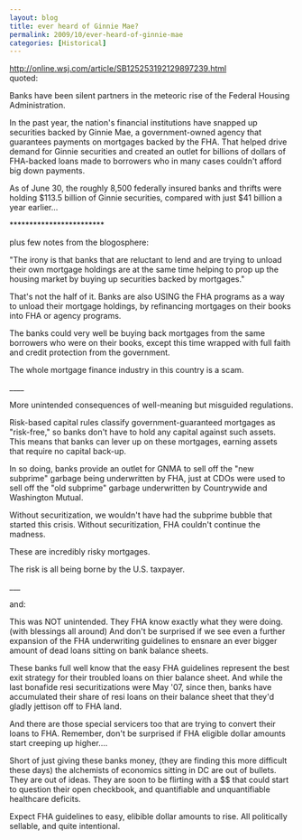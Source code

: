 ```yaml
---
layout: blog
title: ever heard of Ginnie Mae?
permalink: 2009/10/ever-heard-of-ginnie-mae
categories: [Historical]
---
```


<p><a href="http://online.wsj.com/article/SB125253192129897239.html" title="http://online.wsj.com/article/SB125253192129897239.html">http://online.wsj.com/article/SB125253192129897239.html</a><br />
quoted:</p>
<p> Banks have been silent partners in the meteoric rise of the Federal Housing Administration.</p>
<p>In the past year, the nation's financial institutions have snapped up securities backed by Ginnie Mae, a government-owned agency that guarantees payments on mortgages backed by the FHA. That helped drive demand for Ginnie securities and created an outlet for billions of dollars of FHA-backed loans made to borrowers who in many cases couldn't afford big down payments.</p>
<p>As of June 30, the roughly 8,500 federally insured banks and thrifts were holding $113.5 billion of Ginnie securities, compared with just $41 billion a year earlier...</p>
<p>************************</p>
<p>plus few notes from the blogosphere:</p>
<p>"The irony is that banks that are reluctant to lend and are trying to unload their own mortgage holdings are at the same time helping to prop up the housing market by buying up securities backed by mortgages."</p>
<p>That's not the half of it. Banks are also USING the FHA programs as a way to unload their mortgage holdings, by refinancing mortgages on their books into FHA or agency programs.</p>
<p>The banks could very well be buying back mortgages from the same borrowers who were on their books, except this time wrapped with full faith and credit protection from the government.</p>
<p>The whole mortgage finance industry in this country is a scam.</p>
<p>____</p>
<p>More unintended consequences of well-meaning but misguided regulations.</p>
<p>Risk-based capital rules classify government-guaranteed mortgages as "risk-free," so banks don't have to hold any capital against such assets. This means that banks can lever up on these mortgages, earning assets that require no capital back-up.</p>
<p>In so doing, banks provide an outlet for GNMA to sell off the "new subprime" garbage being underwritten by FHA, just at CDOs were used to sell off the "old subprime" garbage underwritten by Countrywide and Washington Mutual.</p>
<p>Without securitization, we wouldn't have had the subprime bubble that started this crisis. Without securitization, FHA couldn't continue the madness.</p>
<p>These are incredibly risky mortgages.</p>
<p>The risk is all being borne by the U.S. taxpayer.</p>
<p>___</p>
<p>and:</p>
<p>This was NOT unintended. They FHA know exactly what they were doing.(with blessings all around) And don't be surprised if we see even a further expansion of the FHA underwriting guidelines to ensnare an ever bigger amount of dead loans sitting on bank balance sheets.</p>
<p>These banks full well know that the easy FHA guidelines represent the best exit strategy for their troubled loans on thier balance sheet. And while the last bonafide resi securitizations were May '07, since then, banks have accumulated their share of resi loans on their balance sheet that they'd gladly jettison off to FHA land.</p>
<p>And there are those special servicers too that are trying to convert their loans to FHA. Remember, don't be surprised if FHA eligible dollar amounts start creeping up higher....</p>
<p>Short of just giving these banks money, (they are finding this more difficult these days) the alchemists of economics sitting in DC are out of bullets. They are out of ideas. They are soon to be flirting with a $$ that could start to question their open checkbook, and quantifiable and unquantifiable healthcare deficits.</p>
<p>Expect FHA guidelines to easy, elibible dollar amounts to rise. All politically sellable, and quite intentional.</p>
